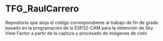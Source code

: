 # TFG_RaulCarrero

Repositorio que aloja el código correspondiente al trabajo de fin de grado basado en la programación de la ESP32-CAM para la obtención de Sky View Factor a partir de la captura y procesado de imágenes de cielo
